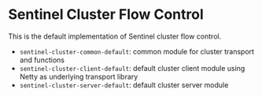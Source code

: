 # Sentinel Cluster Flow Control

This is the default implementation of Sentinel cluster flow control.

- `sentinel-cluster-common-default`: common module for cluster transport and functions
- `sentinel-cluster-client-default`: default cluster client module using Netty as underlying transport library
- `sentinel-cluster-server-default`: default cluster server module
